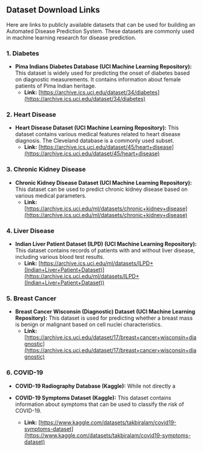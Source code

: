 ## Dataset Download Links

Here are links to publicly available datasets that can be used for building an Automated Disease Prediction System. These datasets are commonly used in machine learning research for disease prediction.

### 1. Diabetes

*   **Pima Indians Diabetes Database (UCI Machine Learning Repository):** This dataset is widely used for predicting the onset of diabetes based on diagnostic measurements. It contains information about female patients of Pima Indian heritage.
    *   **Link:** [https://archive.ics.uci.edu/dataset/34/diabetes](https://archive.ics.uci.edu/dataset/34/diabetes)

### 2. Heart Disease

*   **Heart Disease Dataset (UCI Machine Learning Repository):** This dataset contains various medical features related to heart disease diagnosis. The Cleveland database is a commonly used subset.
    *   **Link:** [https://archive.ics.uci.edu/dataset/45/heart+disease](https://archive.ics.uci.edu/dataset/45/heart+disease)

### 3. Chronic Kidney Disease

*   **Chronic Kidney Disease Dataset (UCI Machine Learning Repository):** This dataset can be used to predict chronic kidney disease based on various medical parameters.
    *   **Link:** [https://archive.ics.uci.edu/ml/datasets/chronic+kidney+disease](https://archive.ics.uci.edu/ml/datasets/chronic+kidney+disease)

### 4. Liver Disease

*   **Indian Liver Patient Dataset (ILPD) (UCI Machine Learning Repository):** This dataset contains records of patients with and without liver disease, including various blood test results.
    *   **Link:** [https://archive.ics.uci.edu/ml/datasets/ILPD+(Indian+Liver+Patient+Dataset)](https://archive.ics.uci.edu/ml/datasets/ILPD+(Indian+Liver+Patient+Dataset))

### 5. Breast Cancer

*   **Breast Cancer Wisconsin (Diagnostic) Dataset (UCI Machine Learning Repository):** This dataset is used for predicting whether a breast mass is benign or malignant based on cell nuclei characteristics.
    *   **Link:** [https://archive.ics.uci.edu/dataset/17/breast+cancer+wisconsin+diagnostic](https://archive.ics.uci.edu/dataset/17/breast+cancer+wisconsin+diagnostic)

### 6. COVID-19

*   **COVID-19 Radiography Database (Kaggle):** While not directly a 


*   **COVID-19 Symptoms Dataset (Kaggle):** This dataset contains information about symptoms that can be used to classify the risk of COVID-19.
    *   **Link:** [https://www.kaggle.com/datasets/takbiralam/covid19-symptoms-dataset](https://www.kaggle.com/datasets/takbiralam/covid19-symptoms-dataset)


